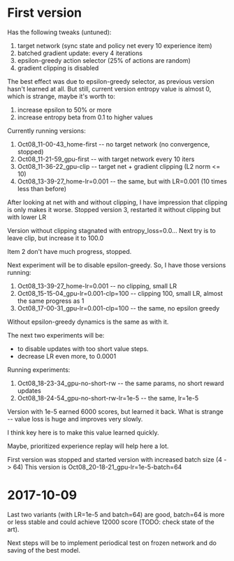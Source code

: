 # First version

Has the following tweaks (untuned):
1. target network (sync state and policy net every 10 experience item)
2. batched gradient update: every 4 iterations
3. epsilon-greedy action selector (25% of actions are random)
4. gradient clipping is disabled

The best effect was due to epsilon-greedy selector, as previous version hasn't learned at all.
But still, current version entropy value is almost 0, which is strange, maybe it's worth to:
1. increase epsilon to 50% or more
2. increase entropy beta from 0.1 to higher values

Currently running versions:
1. Oct08_11-00-43_home-first -- no target network (no convergence, stopped)
2. Oct08_11-21-59_gpu-first -- with target network every 10 iters
3. Oct08_11-36-22_gpu-clip -- target net + gradient clipping (L2 norm <= 10)
4. Oct08_13-39-27_home-lr=0.001 -- the same, but with LR=0.001 (10 times less than before)

After looking at net with and without clipping, I have impression that clipping is only makes it worse.
Stopped version 3, restarted it without clipping but with lower LR

Version without clipping stagnated with entropy_loss=0.0...
Next try is to leave clip, but increase it to 100.0

Item 2 don't have much progress, stopped.

Next experiment will be to disable epsilon-greedy. So, I have those versions running:

1. Oct08_13-39-27_home-lr=0.001 -- no clipping, small LR
2. Oct08_15-15-04_gpu-lr=0.001-clp=100 -- clipping 100, small LR, almost the same progress as 1
3. Oct08_17-00-31_gpu-lr=0.001-clp=100 -- the same, no epsilon greedy

Without epsilon-greedy dynamics is the same as with it.

The next two experiments will be:
* to disable updates with too short value steps.
* decrease LR even more, to 0.0001

Running experiments:
1. Oct08_18-23-34_gpu-no-short-rw -- the same params, no short reward updates
2. Oct08_18-24-54_gpu-no-short-rw-lr=1e-5 -- the same, lr=1e-5

Version with 1e-5 earned 6000 scores, but learned it back. What is strange -- value loss is huge and improves very slowly.

I think key here is to make this value learned quickly.

Maybe, prioritized experience replay will help here a lot.

First version was stopped and started version with increased batch size (4 -> 64)
This version is Oct08_20-18-21_gpu-lr=1e-5-batch=64

# 2017-10-09

Last two variants (with LR=1e-5 and batch=64) are good, batch=64 is more or less stable and 
could achieve 12000 score (TODO: check state of the art).

Next steps will be to implement periodical test on frozen network and do saving of the best model.
